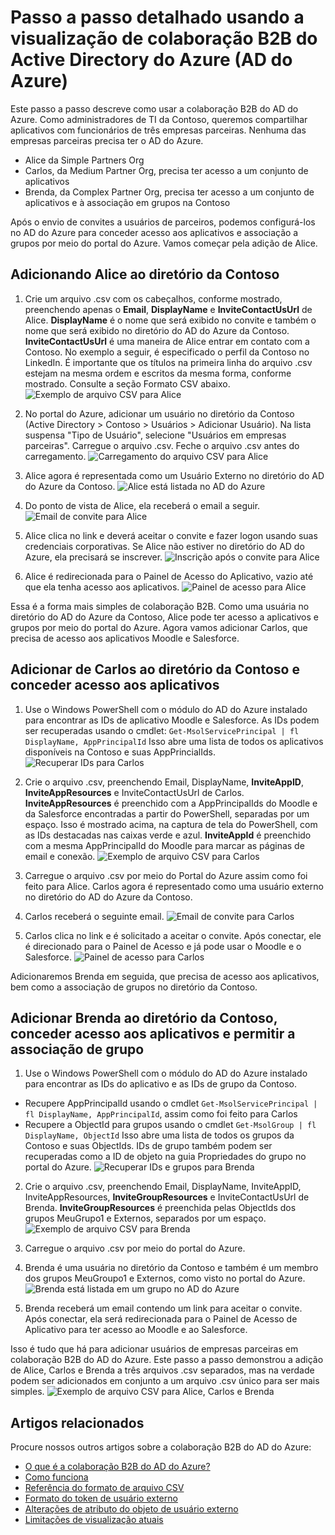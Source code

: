 <properties
   pageTitle="Passo a passo detalhado usando a visualização de colaboração B2B do Active Directory do Azure| Microsoft Azure"
   description="A B2B do e diretório ativo do Active Directory do Azure suporta as relações entre empresas, permitindo que os parceiros de negócios acessem seletivamente seus aplicativos corporativos"
   services="active-directory"
   authors="viv-liu"
   manager="cliffdi"
   editor=""
   tags=""/>

<tags
   ms.service="active-directory"
   ms.devlang="NA"
   ms.topic="article"
   ms.tgt_pltfrm="NA"
   ms.workload="identity"
   ms.date="10/27/2015"
   ms.author="viviali"/>

# Passo a passo detalhado usando a visualização de colaboração B2B do Active Directory do Azure (AD do Azure)
Este passo a passo descreve como usar a colaboração B2B do AD do Azure. Como administradores de TI da Contoso, queremos compartilhar aplicativos com funcionários de três empresas parceiras. Nenhuma das empresas parceiras precisa ter o AD do Azure.

- Alice da Simple Partners Org
- Carlos, da Medium Partner Org, precisa ter acesso a um conjunto de aplicativos
- Brenda, da Complex Partner Org, precisa ter acesso a um conjunto de aplicativos e à associação em grupos na Contoso

Após o envio de convites a usuários de parceiros, podemos configurá-los no AD do Azure para conceder acesso aos aplicativos e associação a grupos por meio do portal do Azure. Vamos começar pela adição de Alice.

## Adicionando Alice ao diretório da Contoso
1. Crie um arquivo .csv com os cabeçalhos, conforme mostrado, preenchendo apenas o **Email**, **DisplayName** e **InviteContactUsUrl** de Alice. **DisplayName** é o nome que será exibido no convite e também o nome que será exibido no diretório do AD do Azure da Contoso. **InviteContactUsUrl** é uma maneira de Alice entrar em contato com a Contoso. No exemplo a seguir, é especificado o perfil da Contoso no LinkedIn. É importante que os títulos na primeira linha do arquivo .csv estejam na mesma ordem e escritos da mesma forma, conforme mostrado. Consulte a seção Formato CSV abaixo. ![Exemplo de arquivo CSV para Alice](./media/active-directory-b2b-detailed-walkthrough/AliceCSV.png)

2. No portal do Azure, adicionar um usuário no diretório da Contoso (Active Directory > Contoso > Usuários > Adicionar Usuário). Na lista suspensa "Tipo de Usuário", selecione "Usuários em empresas parceiras". Carregue o arquivo .csv. Feche o arquivo .csv antes do carregamento. ![Carregamento do arquivo CSV para Alice](./media/active-directory-b2b-detailed-walkthrough/AliceUpload.png)

3. Alice agora é representada como um Usuário Externo no diretório do AD do Azure da Contoso. ![Alice está listada no AD do Azure](./media/active-directory-b2b-detailed-walkthrough/AliceInAD.png)

4. Do ponto de vista de Alice, ela receberá o email a seguir. ![Email de convite para Alice](./media/active-directory-b2b-detailed-walkthrough/AliceEmail.png)

5. Alice clica no link e deverá aceitar o convite e fazer logon usando suas credenciais corporativas. Se Alice não estiver no diretório do AD do Azure, ela precisará se inscrever. ![Inscrição após o convite para Alice](./media/active-directory-b2b-detailed-walkthrough/AliceSignUp.png)

6. Alice é redirecionada para o Painel de Acesso do Aplicativo, vazio até que ela tenha acesso aos aplicativos. ![Painel de acesso para Alice](./media/active-directory-b2b-detailed-walkthrough/AliceAccessPanel.png)

Essa é a forma mais simples de colaboração B2B. Como uma usuária no diretório do AD do Azure da Contoso, Alice pode ter acesso a aplicativos e grupos por meio do portal do Azure. Agora vamos adicionar Carlos, que precisa de acesso aos aplicativos Moodle e Salesforce.

## Adicionar de Carlos ao diretório da Contoso e conceder acesso aos aplicativos
1. Use o Windows PowerShell com o módulo do AD do Azure instalado para encontrar as IDs de aplicativo Moodle e Salesforce. As IDs podem ser recuperadas usando o cmdlet: `Get-MsolServicePrincipal | fl DisplayName, AppPrincipalId` Isso abre uma lista de todos os aplicativos disponíveis na Contoso e suas AppPrincialIds. ![Recuperar IDs para Carlos](./media/active-directory-b2b-detailed-walkthrough/BobPowerShell.png)

2. Crie o arquivo .csv, preenchendo Email, DisplayName, **InviteAppID**, **InviteAppResources** e InviteContactUsUrl de Carlos. **InviteAppResources** é preenchido com a AppPrincipalIds do Moodle e da Salesforce encontradas a partir do PowerShell, separadas por um espaço. Isso é mostrado acima, na captura de tela do PowerShell, com as IDs destacadas nas caixas verde e azul. **InviteAppId** é preenchido com a mesma AppPrincipalId do Moodle para marcar as páginas de email e conexão. ![Exemplo de arquivo CSV para Carlos](./media/active-directory-b2b-detailed-walkthrough/BobCSV.png)

3. Carregue o arquivo .csv por meio do Portal do Azure assim como foi feito para Alice. Carlos agora é representado como uma usuário externo no diretório do AD do Azure da Contoso.

4. Carlos receberá o seguinte email. ![Email de convite para Carlos](./media/active-directory-b2b-detailed-walkthrough/BobEmail.png)

5. Carlos clica no link e é solicitado a aceitar o convite. Após conectar, ele é direcionado para o Painel de Acesso e já pode usar o Moodle e o Salesforce. ![Painel de acesso para Carlos](./media/active-directory-b2b-detailed-walkthrough/BobAccessPanel.png)

Adicionaremos Brenda em seguida, que precisa de acesso aos aplicativos, bem como a associação de grupos no diretório da Contoso.

## Adicionar Brenda ao diretório da Contoso, conceder acesso aos aplicativos e permitir a associação de grupo

1. Use o Windows PowerShell com o módulo do AD do Azure instalado para encontrar as IDs do aplicativo e as IDs de grupo da Contoso.
 - Recupere AppPrincipalId usando o cmdlet `Get-MsolServicePrincipal | fl DisplayName, AppPrincipalId`, assim como foi feito para Carlos
 - Recupere a ObjectId para grupos usando o cmdlet `Get-MsolGroup | fl DisplayName, ObjectId` Isso abre uma lista de todos os grupos da Contoso e suas ObjectIds. IDs de grupo também podem ser recuperadas como a ID de objeto na guia Propriedades do grupo no portal do Azure. ![Recuperar IDs e grupos para Brenda](./media/active-directory-b2b-detailed-walkthrough/CarolPowerShell.png)

2. Crie o arquivo .csv, preenchendo Email, DisplayName, InviteAppID, InviteAppResources, **InviteGroupResources** e InviteContactUsUrl de Brenda. **InviteGroupResources** é preenchida pelas ObjectIds dos grupos MeuGrupo1 e Externos, separados por um espaço. ![Exemplo de arquivo CSV para Brenda](./media/active-directory-b2b-detailed-walkthrough/CarolCSV.png)

3. Carregue o arquivo .csv por meio do portal do Azure.

4. Brenda é uma usuária no diretório da Contoso e também é um membro dos grupos MeuGroupo1 e Externos, como visto no portal do Azure. ![Brenda está listada em um grupo no AD do Azure](./media/active-directory-b2b-detailed-walkthrough/CarolGroup.png)

5. Brenda receberá um email contendo um link para aceitar o convite. Após conectar, ela será redirecionada para o Painel de Acesso de Aplicativo para ter acesso ao Moodle e ao Salesforce.

Isso é tudo que há para adicionar usuários de empresas parceiras em colaboração B2B do AD do Azure. Este passo a passo demonstrou a adição de Alice, Carlos e Brenda a três arquivos .csv separados, mas na verdade podem ser adicionados em conjunto a um arquivo .csv único para ser mais simples. ![Exemplo de arquivo CSV para Alice, Carlos e Brenda](./media/active-directory-b2b-detailed-walkthrough/CombinedCSV.png)

## Artigos relacionados
Procure nossos outros artigos sobre a colaboração B2B do AD do Azure:

- [O que é a colaboração B2B do AD do Azure?](active-directory-b2b-what-is-azure-ad-b2b.md)
- [Como funciona](active-directory-b2b-how-it-works.md)
- [Referência do formato de arquivo CSV](active-directory-b2b-references-csv-file-format.md)
- [Formato do token de usuário externo](active-directory-b2b-references-external-user-token-format.md)
- [Alterações de atributo do objeto de usuário externo](active-directory-b2b-references-external-user-object-attribute-changes.md)
- [Limitações de visualização atuais](active-directory-b2b-current-preview-limitations.md)

<!---HONumber=Nov15_HO1-->